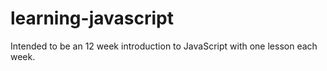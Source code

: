 # learning-javascript
Intended to be an 12 week introduction to JavaScript with one lesson each week.
